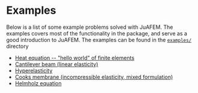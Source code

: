 # Examples

Below is a list of some example problems solved with JuAFEM.
The examples covers most of the functionality in the package,
and serve as a good introduction to JuAFEM. The examples can
be found in the [`examples/`](https://github.com/KristofferC/JuAFEM.jl/tree/master/examples) directory

- [Heat equation -- "hello world" of finite elements](http://nbviewer.jupyter.org/github/KristofferC/JuAFEM.jl/blob/master/examples/heat_square.ipynb)
- [Cantilever beam (linear elasticity)](http://nbviewer.jupyter.org/github/KristofferC/JuAFEM.jl/blob/master/examples/cantilever.ipynb)
- [Hyperelasticity](http://nbviewer.jupyter.org/github/KristofferC/JuAFEM.jl/blob/master/examples/hyperelasticity.ipynb)
- [Cooks membrane (incompressible elasticity, mixed formulation)](http://nbviewer.jupyter.org/github/KristofferC/JuAFEM.jl/blob/master/examples/cooks_membrane_mixed_up.ipynb)
- [Helmholz equation](http://nbviewer.jupyter.org/github/KristofferC/JuAFEM.jl/blob/master/examples/helmholtz.ipynb)
